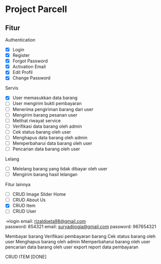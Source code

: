 # Project Parcell

## Fitur

Authentication

- [x] Login
- [x] Register
- [x] Forgot Password
- [x] Activation Email
- [x] Edit Profil
- [x] Change Password

Servis

- [x] User memasukkan data barang
- [ ] User mengirim bukti pembayaran
- [ ] Menerima pengiriman barang dari user
- [ ] Mengirim barang pesanan user
- [ ] Melihat riwayat service 
- [ ] Verifikasi data barang oleh admin
- [ ] Cek status barang oleh user
- [ ] Menghapus data barang oleh admin
- [ ] Memperbaharui data barang oleh user
- [ ] Pencarian data barang oleh user

Lelang

- [ ] Melelang barang yang tidak dibayar oleh user
- [ ] Mengirim barang hasil lelangan

Fitur lainnya

- [ ] CRUD Image Slider Home
- [ ] CRUD About Us
- [x] CRUD Item
- [ ] CRUD User

->login
email: rizaldoeta98@gmail.com	
password: 654321
email: suryadijogja@gmail.com
password: 987654321

Membayar barang
Verifikasi pembayaran barang
Cek status barang oleh user
Menghapus barang oleh admin
Memperbaharui barang oleh user
pencarian data barang oleh user
export report data pembayaran

CRUD ITEM [DONE]
